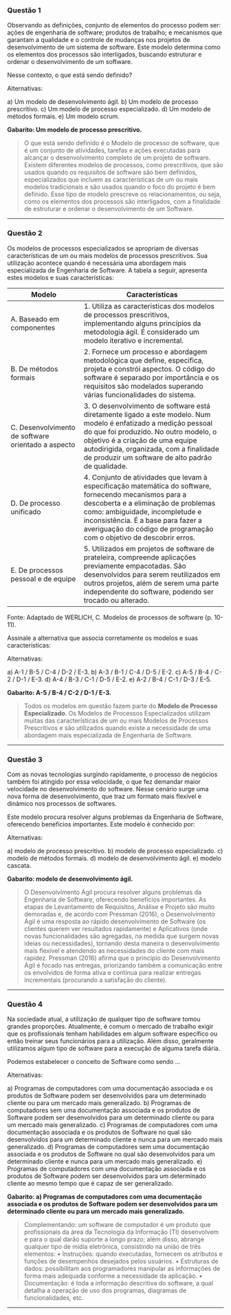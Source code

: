 ### **Questão 1** 

Observando as definições, conjunto de elementos do processo podem ser: ações de engenharia de software; produtos de trabalho; e mecanismos que garantam a qualidade e o controle de mudanças nos projetos de desenvolvimento de um sistema de software. Este modelo determina como os elementos dos processos são interligados, buscando estruturar e ordenar o desenvolvimento de um software.

Nesse contexto, o que está sendo definido?

Alternativas:

a) Um modelo de desenvolvimento ágil.
b) Um modelo de processo prescritivo.
c) Um modelo de processo especializado.
d) Um modelo de métodos formais.
e) Um modelo scrum.

**Gabarito: Um modelo de processo prescritivo.**

>O que está sendo definido é o Modelo de processo de software, que é um conjunto de atividades, tarefas e ações executadas para alcançar o desenvolvimento completo de um projeto de software.
Existem diferentes modelos de processos, como prescritivos, que são usados quando os requisitos de software são bem definidos, especializados que incluem as características de um ou mais modelos tradicionais e são usados quando o foco do projeto é bem definido.
Esse tipo de modelo prescreve os relacionamentos, ou seja, como os elementos dos processos são interligados, com a finalidade de estruturar e ordenar o desenvolvimento de um Software.

---

### **Questão 2**

Os modelos de processos especializados se apropriam de diversas características de um ou mais modelos de processos prescritivos. Sua utilização acontece quando é necessária uma abordagem mais especializada de Engenharia de Software. A tabela a seguir, apresenta estes modelos e suas características:

|Modelo | Características|
|------|-------|
|A. Baseado em componentes | 1. Utiliza as características dos modelos de processos prescritivos, implementando alguns princípios da metodologia ágil. É considerado um modelo iterativo e incremental.|
|B. De métodos formais|2. Fornece um processo e abordagem metodológica que define, especifica, projeta e constrói aspectos. O código do software é separado por importância e os requisitos são modelados superando várias funcionalidades do sistema.|
|C. Desenvolvimento de software orientado a aspecto|3. O desenvolvimento de software está diretamente ligado a este modelo. Num modelo é enfatizado a medição pessoal do que foi produzido. No outro modelo, o objetivo é a criação de uma equipe autodirigida, organizada, com a finalidade de produzir um software de alto padrão de qualidade.|
|D. De processo unificado| 4. Conjunto de atividades que levam à especificação matemática do software, fornecendo mecanismos para a descoberta e a eliminação de problemas como: ambiguidade, incompletude e inconsistência. É a base para fazer a averiguação do código de programação com o objetivo de descobrir erros.|
|E. De processos pessoal e de equipe| 5. Utilizados em projetos de software de prateleira, compreende aplicações previamente empacotadas. São desenvolvidos para serem reutilizados em outros projetos, além de serem uma parte independente do software, podendo ser trocado ou alterado.|

Fonte: Adaptado de WERLICH, C. Modelos de processos de software (p. 10-11).

Assinale a alternativa que associa corretamente os modelos e suas características:

Alternativas:

a) A-1 / B-5 / C-4 / D-2 / E-3.
b) A-3 / B-1 / C-4 / D-5 / E-2.
c) A-5 / B-4 / C-2 / D-1 / E-3.
d) A-4 / B-3 / C-1 / D-5 / E-2.
e) A-2 / B-4 / C-1 / D-3 / E-5.

**Gabarito: A-5 / B-4 / C-2 / D-1 / E-3.**

>Todos os modelos em questão fazem parte do **Modelo de Processo Especializado**. Os Modelos de Processos Especializados utilizam muitas das características de um ou mais Modelos de Processos Prescritivos e são utilizados quando existe a necessidade de uma abordagem mais especializada de Engenharia de Software. 
---

### **Questão 3**

Com as novas tecnologias surgindo rapidamente, o processo de negócios também foi atingido por essa velocidade, o que fez demandar maior velocidade no desenvolvimento do software. Nesse cenário surge uma nova forma de desenvolvimento, que traz um formato mais flexível e dinâmico nos processos de softwares.

Este modelo procura resolver alguns problemas da Engenharia de Software, oferecendo benefícios importantes. Este modelo é conhecido por:

Alternativas:

a) modelo de processo prescritivo.
b) modelo de processo especializado.
c) modelo de métodos formais.
d) modelo de desenvolvimento ágil.
e) modelo cascata.

**Gabarito: modelo de desenvolvimento ágil.**

>O Desenvolvimento Ágil procura resolver alguns problemas da Engenharia de Software, oferecendo benefícios importantes. As etapas de Levantamento de Requisitos, Análise e Projeto são muito demoradas e, de acordo com Pressman (2016), o Desenvolvimento Ágil é uma resposta ao rápido desenvolvimento de Software (os clientes querem ver resultados rapidamente) e Aplicativos (onde novas funcionalidades são agregadas, na medida que surgem novas ideias ou necessidades), tornando desta maneira o desenvolvimento mais flexível e atendendo as necessidades do cliente com mais rapidez. Pressman (2016) afirma que o princípio do Desenvolvimento Ágil é focado nas entregas, priorizando também a comunicação entre os envolvidos de forma ativa e contínua para realizar entregas incrementais (procurando a satisfação do cliente). 

---

### **Questão 4**

Na sociedade atual, a utilização de qualquer tipo de software tomou grandes proporções. Atualmente, é comum o mercado de trabalho exigir que os profissionais tenham habilidades em algum software específico ou então treinar seus funcionários para a utilização. Além disso, geralmente utilizamos algum tipo de software para a execução de alguma tarefa diária.

Podemos estabelecer o conceito de Software como sendo ...

Alternativas:

a) Programas de computadores com uma documentação associada e os produtos de Software podem ser desenvolvidos para um determinado cliente ou para um mercado mais generalizado.
b) Programas de computadores sem uma documentação associada e os produtos de Software podem ser desenvolvidos para um determinado cliente ou para um mercado mais generalizado.
c) Programas de computadores com uma documentação associada e os produtos de Software no qual são desenvolvidos para um determinado cliente e nunca para um mercado mais generalizado.
d) Programas de computadores sem uma documentação associada e os produtos de Software no qual são desenvolvidos para um determinado cliente e nunca para um mercado mais generalizado.
e) Programas de computadores com uma documentação associada e os produtos de Software podem ser desenvolvidos para um determinado cliente ao mesmo tempo que é capaz de ser generalizado.

**Gabarito: a) Programas de computadores com uma documentação associada e os produtos de Software podem ser desenvolvidos para um determinado cliente ou para um mercado mais generalizado.**

>Complementando: um software de computador é um produto que profissionais da área da Tecnologia da Informação (TI) desenvolvem e para o qual darão suporte a longo prazo; além disso, abrange qualquer tipo de mídia eletrônica, consistindo na união de três elementos:
• Instruções: quando executadas, fornecem os atributos e funções de desempenhos desejados pelos usuários.
• Estruturas de dados: possibilitam aos programadores manipular as informações de forma mais adequada conforme a necessidade da aplicação.
• Documentação: é toda a informação descritiva do software, a qual detalha a operação de uso dos programas, diagramas de funcionalidades, etc.

---